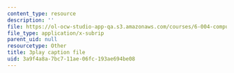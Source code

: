 ```yaml
---
content_type: resource
description: ''
file: https://ol-ocw-studio-app-qa.s3.amazonaws.com/courses/6-004-computation-structures-spring-2017/3a9f4a8a7bc711ae06fc193ae694be08_RFu2N_6lkmw.srt
file_type: application/x-subrip
parent_uid: null
resourcetype: Other
title: 3play caption file
uid: 3a9f4a8a-7bc7-11ae-06fc-193ae694be08
---
```

